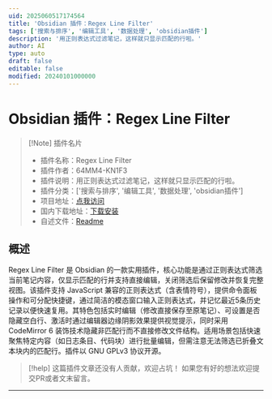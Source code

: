 ```yaml
---
uid: 2025060517174564
title: 'Obsidian 插件：Regex Line Filter'
tags: ['搜索与排序', '编辑工具', '数据处理', 'obsidian插件']
description: '用正则表达式过滤笔记，这样就只显示匹配的行啦。'
author: AI
type: auto
draft: false
editable: false
modified: 20240101000000
---
```


# Obsidian 插件：Regex Line Filter

> [!Note] 插件名片
> - 插件名称：Regex Line Filter
> - 插件作者：64MM4-KN1F3
> - 插件说明：用正则表达式过滤笔记，这样就只显示匹配的行啦。
> - 插件分类：['搜索与排序', '编辑工具', '数据处理', 'obsidian插件']
> - 项目地址：[点我访问](https://github.com/64MM4-KN1F3/regex-line-filter)
> - 国内下载地址：[下载安装](https://pkmer.cn/products/plugin/pluginMarket/?regex-line-filter)
> - 自述文件：[Readme](https://ghproxy.net/https://raw.githubusercontent.com/64MM4-KN1F3/regex-line-filter/main/README.md)



## 概述

Regex Line Filter 是 Obsidian 的一款实用插件，核心功能是通过正则表达式筛选当前笔记内容，仅显示匹配的行并支持直接编辑，关闭筛选后保留修改并恢复完整视图。该插件支持 JavaScript 兼容的正则表达式（含表情符号），提供命令面板操作和可分配快捷键，通过简洁的模态窗口输入正则表达式，并记忆最近5条历史记录以便快速复用。其特色包括实时编辑（修改直接保存至原笔记）、可设置是否隐藏空白行、激活时通过编辑器边缘阴影效果提供视觉提示，同时采用 CodeMirror 6 装饰技术隐藏非匹配行而不直接修改文件结构。适用场景包括快速聚焦特定内容（如日志条目、代码块）进行批量编辑，但需注意无法筛选已折叠文本块内的匹配行。插件以 GNU GPLv3 协议开源。


> [!help] 
> 这篇插件文章还没有人贡献，欢迎占坑！
> 如果您有好的想法欢迎提交PR或者文末留言。
> 

---



